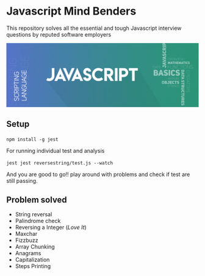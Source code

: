 # Javascript Mind Benders

This repository solves all the essential and tough Javascript interview questions by reputed software employers

![Screenshot](./jsmind.png "Title")

## Setup

``` npm install -g jest ```

For running individual test and analysis

``` jest jest reversestring/test.js --watch ```

And you are good to go!! play around with problems and check if test are still passing.

## Problem solved

* String reversal
* Palindrome check
* Reversing a Integer (*Love It*)
* Maxchar
* Fizzbuzz 
* Array Chunking
* Anagrams
* Capitalization
* Steps Printing
